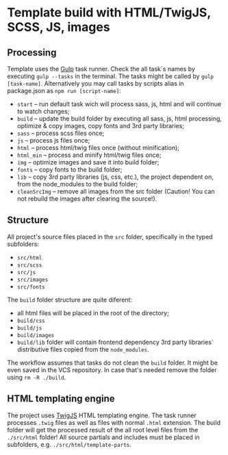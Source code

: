 # Template build with HTML/TwigJS, SCSS, JS, images

## Processing
Template uses the [Gulp](https://gulpjs.com/) task runner. Check the all task`s names by executing ```gulp --tasks``` in the terminal. The tasks might be called by ```gulp [task-name]```. Alternatively you may call tasks by scripts alias in package.json as  ```npm run [script-name]```:
* ```start``` – run default task wich will process sass, js, html and will continue to watch changes;
* ```build``` – update the build folder by executing all sass, js, html processing, optimize & copy images, copy fonts and 3rd party libraries;
* ```sass``` – process scss files once;
* ```js``` – process js files once;
* ```html``` – process html/twig files once (without minification);
* ```html_min``` – process and minify html/twig files once;
* ```img``` – optimize images and save it into build folder;
* ```fonts``` – copy fonts to the build folder;
* ```lib``` – copy 3rd party libraries (js, css, etc.), the project dependent on, from the node_modules to the build folder;
* ```cleanSrcImg``` – remove all images from the src folder (Caution! You can not rebuild the images after clearing the source!).

## Structure
All project's source files placed in the ```src``` folder, specifically in the typed subfolders:
* ```src/html```
* ```src/scss```
* ```src/js```
* ```src/images```
* ```src/fonts```

The ```build``` folder structure are quite diferent:
* all html files will be placed in the root of the directory;
* ```build/css```
* ```build/js```
* ```build/images```
* ```build/lib``` folder will contain frontend dependency 3rd party libraries` distributive files copied from the ```node_modules```.

The workflow assumes that tasks do not clean the ```build``` folder. It might be even saved in the VCS repository. In case that's needed remove the folder using ```rm -R ./build```.

## HTML templating engine
The project uses [TwigJS](https://github.com/twigjs/twig.js) HTML templating engine. The task runner processes ```.twig``` files as well as files with normal ```.html``` extension. The build folder will get the processed result of the all root level files from the ```./src/html``` folder! All source partials and includes must be placed in subfolders, e.g. ```./src/html/template-parts```.